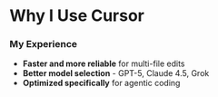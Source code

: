# Why I Use Cursor

<div class="two-cols">

<FeatureCard v-click>

### My Experience

- **Faster and more reliable** for multi-file edits
- **Better model selection** - GPT-5, Claude 4.5, Grok
- **Optimized specifically** for agentic coding

</FeatureCard>

</div>
